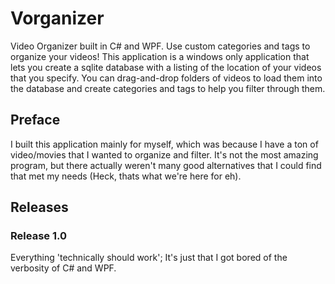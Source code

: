 # Vorganizer
Video Organizer built in C# and WPF. Use custom categories and tags to organize your videos! 
This application is a windows only application that lets you create a sqlite database with a listing of the location of 
your videos that you specify. You can drag-and-drop folders of videos to load them into the database and 
create categories and tags to help you filter through them.

## Preface
I built this application mainly for myself, which was because I have a ton of video/movies that I wanted to organize and filter.
It's not the most amazing program, but there actually weren't many good alternatives that I could find that met my needs (Heck, thats what we're here for eh). 

## Releases
### Release 1.0

Everything 'technically should work'; It's just that I got bored of the verbosity of C# and WPF.
